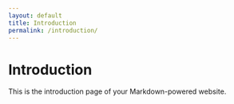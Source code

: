 ```yaml
---
layout: default
title: Introduction
permalink: /introduction/
---
```


# Introduction

This is the introduction page of your Markdown-powered website.
